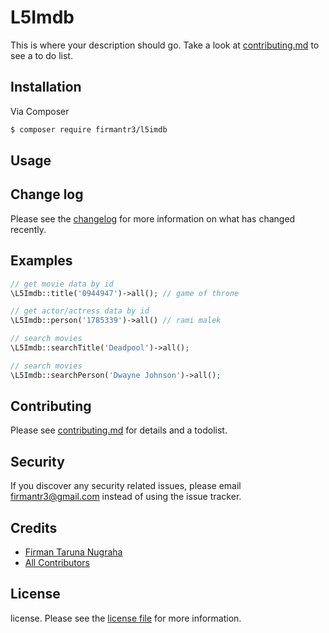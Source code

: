 # L5Imdb

This is where your description should go. Take a look at [contributing.md](contributing.md) to see a to do list.

## Installation

Via Composer

``` bash
$ composer require firmantr3/l5imdb
```

## Usage

## Change log

Please see the [changelog](changelog.md) for more information on what has changed recently.

## Examples

```php
// get movie data by id
\L5Imdb::title('0944947')->all(); // game of throne

// get actor/actress data by id
\L5Imdb::person('1785339')->all() // rami malek

// search movies
\L5Imdb::searchTitle('Deadpool')->all();

// search movies
\L5Imdb::searchPerson('Dwayne Johnson')->all();

```

## Contributing

Please see [contributing.md](contributing.md) for details and a todolist.

## Security

If you discover any security related issues, please email firmantr3@gmail.com instead of using the issue tracker.

## Credits

- [Firman Taruna Nugraha][link-author]
- [All Contributors][link-contributors]

## License

license. Please see the [license file](license.md) for more information.

[ico-version]: https://img.shields.io/packagist/v/firmantr3/l5imdb.svg?style=flat-square
[ico-downloads]: https://img.shields.io/packagist/dt/firmantr3/l5imdb.svg?style=flat-square
[ico-travis]: https://img.shields.io/travis/firmantr3/l5imdb/master.svg?style=flat-square
[ico-styleci]: https://styleci.io/repos/12345678/shield

[link-packagist]: https://packagist.org/packages/firmantr3/l5imdb
[link-downloads]: https://packagist.org/packages/firmantr3/l5imdb
[link-travis]: https://travis-ci.org/firmantr3/l5imdb
[link-styleci]: https://styleci.io/repos/12345678
[link-author]: https://github.com/firmantr3
[link-contributors]: ../../contributors]
